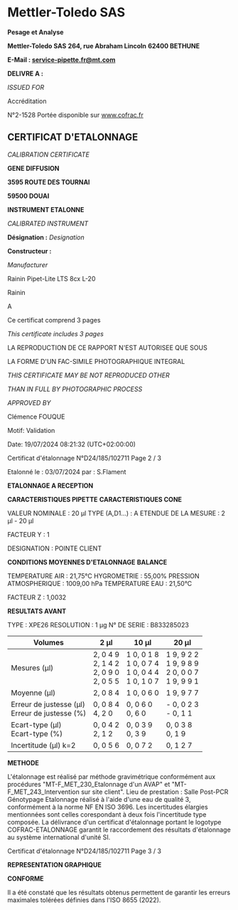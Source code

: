 # **Mettler-Toledo SAS**

**Pesage et Analyse**

**Mettler-Toledo SAS**
**264, rue Abraham Lincoln**
**62400 BETHUNE**

**E-Mail : service-pipette.fr@mt.com**


**DELIVRE A :**

_ISSUED FOR_


Accréditation

N°2-1528
Portée disponible
sur www.cofrac.fr
## **CERTIFICAT D'ETALONNAGE**

_CALIBRATION CERTIFICATE_

**GENE DIFFUSION**

**3595 ROUTE DES TOURNAI**

**59500 DOUAI**


**INSTRUMENT ETALONNE**

_CALIBRATED INSTRUMENT_


**Désignation :**
_Designation_

**Constructeur :**

_Manufacturer_


Rainin Pipet-Lite LTS 8cx L-20

Rainin



A



Ce certificat comprend 3 pages

_This certificate includes 3 pages_

LA REPRODUCTION DE CE RAPPORT N'EST AUTORISEE QUE SOUS

LA FORME D'UN FAC-SIMILE PHOTOGRAPHIQUE INTEGRAL

_THIS CERTIFICATE MAY BE NOT REPRODUCED OTHER_

_THAN IN FULL BY PHOTOGRAPHIC PROCESS_


_APPROVED BY_

Clémence FOUQUE

Motif: Validation

Date: 19/07/2024 08:21:32 (UTC+02:00:00)

Certificat d'étalonnage N°D24/185/102711  Page 2 / 3

Etalonné le : 03/07/2024 par : S.Flament

**ETALONNAGE A RECEPTION**

**CARACTERISTIQUES PIPETTE** **CARACTERISTIQUES CONE**


VALEUR NOMINALE : 20 µl
TYPE (A,D1...) : A
ETENDUE DE LA MESURE : 2 µl - 20 µl

FACTEUR Y : 1


DESIGNATION : POINTE CLIENT


**CONDITIONS MOYENNES D'ETALONNAGE** **BALANCE**


TEMPERATURE AIR : 21,75°C
HYGROMETRIE : 55,00%
PRESSION ATMOSPHERIQUE : 1009,00 hPa
TEMPERATURE EAU : 21,50°C

FACTEUR Z : 1,0032

**RESULTATS AVANT**


TYPE : XPE26
RESOLUTION : 1 µg
N° DE SERIE : B833285023










|Volumes|2 µl|10 µl|20 µl|
|---|---|---|---|
|Mesures (µl)|2, 0 4 9<br>2, 1 4 2<br>2, 0 9 0<br>2, 0 5 5|1 0, 0 1 8<br>1 0, 0 7 4<br>1 0, 0 4 4<br>1 0, 1 0 7|1 9, 9 2 2<br>1 9, 9 8 9<br>2 0, 0 0 7<br>1 9, 9 9 1|
|Moyenne (µl)|2, 0 8 4|1 0, 0 6 0|1 9, 9 7 7|
|Erreur de justesse (µl)<br>Erreur de justesse (%)|0, 0 8 4<br>4, 2 0|0, 0 6 0<br>0, 6 0|- 0, 0 2 3<br>- 0, 1 1|
|Ecart-type (µl)<br>Ecart-type (%)|0, 0 4 2<br>2, 1 2|0, 0 3 9<br>0, 3 9|0, 0 3 8<br>0, 1 9|
|Incertitude (µl) k=2|0, 0 5 6|0, 0 7 2|0, 1 2 7|


**METHODE**

L'étalonnage est réalisé par méthode gravimétrique conformément aux procédures "MT-F_MET_230_Etalonnage d'un AVAP" et
"MT-F_MET_243_Intervention sur site client".
Lieu de prestation : Salle Post-PCR Génotypage
Etalonnage réalisé à l'aide d'une eau de qualité 3, conformément à la norme NF EN ISO 3696.
Les incertitudes élargies mentionnées sont celles corespondant à deux fois l'incertitude type composée.
La délivrance d'un certificat d'étalonnage portant le logotype COFRAC-ETALONNAGE garantit le raccordement des résultats d'étalonnage au système
international d'unité SI.

Certificat d'étalonnage N°D24/185/102711  Page 3 / 3

**REPRESENTATION GRAPHIQUE**

**CONFORME**

Il a été constaté que les résultats obtenus permettent de garantir les erreurs maximales tolérées définies dans l'ISO 8655 (2022).

